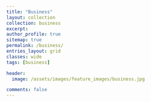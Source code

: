 ```yaml
---
title: "Business"
layout: collection
collection: business
excerpt:
author_profile: true
sitemap: true
permalink: /business/
entries_layout: grid
classes: wide
tags: [business]

header:
  image: /assets/images/feature_images/business.jpg

comments: false
---
```

